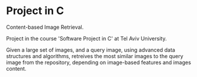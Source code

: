 # Project in C
Content-based Image Retrieval.

Project in the course 'Software Project in C' at Tel Aviv University.

Given a large set of images, and a query image, using advanced data structures and algorithms, retreives the most similar images to the query image from the repository, depending on image-based features and images content.
